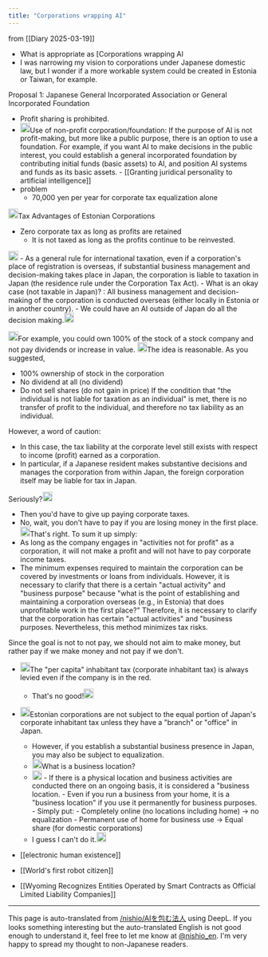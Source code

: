 ```yaml
---
title: "Corporations wrapping AI"
---
```


from  [[Diary 2025-03-19]]

- What is appropriate as [Corporations wrapping AI
- I was narrowing my vision to corporations under Japanese domestic law, but I wonder if a more workable system could be created in Estonia or Taiwan, for example.

Proposal 1: Japanese General Incorporated Association or General Incorporated Foundation
- Profit sharing is prohibited.
- <img src='https://scrapbox.io/api/pages/nishio-en/DR/icon' alt='DR.icon' height="19.5"/>Use of non-profit corporation/foundation: If the purpose of AI is not profit-making, but more like a public purpose, there is an option to use a foundation. For example, if you want AI to make decisions in the public interest, you could establish a general incorporated foundation by contributing initial funds (basic assets) to AI, and position AI systems and funds as its basic assets.
        - [[Granting juridical personality to artificial intelligence]]
- problem
    - 70,000 yen per year for corporate tax equalization alone

<img src='https://scrapbox.io/api/pages/nishio-en/GPT-4.5/icon' alt='GPT-4.5.icon' height="19.5"/>Tax Advantages of Estonian Corporations
- Zero corporate tax as long as profits are retained
    - It is not taxed as long as the profits continue to be reinvested.

<img src='https://scrapbox.io/api/pages/nishio-en/GPT-4.5/icon' alt='GPT-4.5.icon' height="19.5"/>
- As a general rule for international taxation, even if a corporation's place of registration is overseas, if substantial business management and decision-making takes place in Japan, the corporation is liable to taxation in Japan (the residence rule under the Corporation Tax Act).
- What is an okay case (not taxable in Japan)? : All business management and decision-making of the corporation is conducted overseas (either locally in Estonia or in another country).
    - We could have an AI outside of Japan do all the decision making.<img src='https://scrapbox.io/api/pages/nishio-en/nishio/icon' alt='nishio.icon' height="19.5"/>

<img src='https://scrapbox.io/api/pages/nishio-en/nishio/icon' alt='nishio.icon' height="19.5"/>For example, you could own 100% of the stock of a stock company and not pay dividends or increase in value.
<img src='https://scrapbox.io/api/pages/nishio-en/GPT-4.5/icon' alt='GPT-4.5.icon' height="19.5"/>The idea is reasonable.
As you suggested,
- 100% ownership of stock in the corporation
- No dividend at all (no dividend)
- Do not sell shares (do not gain in price)
If the condition that "the individual is not liable for taxation as an individual" is met, there is no transfer of profit to the individual, and therefore no tax liability as an individual.

However, a word of caution:
- In this case, the tax liability at the corporate level still exists with respect to income (profit) earned as a corporation.
- In particular, if a Japanese resident makes substantive decisions and manages the corporation from within Japan, the foreign corporation itself may be liable for tax in Japan.

Seriously?<img src='https://scrapbox.io/api/pages/nishio-en/nishio/icon' alt='nishio.icon' height="19.5"/>
- Then you'd have to give up paying corporate taxes.
- No, wait, you don't have to pay if you are losing money in the first place.
<img src='https://scrapbox.io/api/pages/nishio-en/GPT-4.5/icon' alt='GPT-4.5.icon' height="19.5"/>That's right. To sum it up simply:
- As long as the company engages in "activities not for profit" as a corporation, it will not make a profit and will not have to pay corporate income taxes.
- The minimum expenses required to maintain the corporation can be covered by investments or loans from individuals.
However, it is necessary to clarify that there is a certain "actual activity" and "business purpose" because "what is the point of establishing and maintaining a corporation overseas (e.g., in Estonia) that does unprofitable work in the first place?" Therefore, it is necessary to clarify that the corporation has certain "actual activities" and "business purposes.
Nevertheless, this method minimizes tax risks.

Since the goal is not to not pay, we should not aim to make money, but rather pay if we make money and not pay if we don't.
- <img src='https://scrapbox.io/api/pages/nishio-en/GPT-4.5/icon' alt='GPT-4.5.icon' height="19.5"/>The "per capita" inhabitant tax (corporate inhabitant tax) is always levied even if the company is in the red.
    - That's no good!<img src='https://scrapbox.io/api/pages/nishio-en/nishio/icon' alt='nishio.icon' height="19.5"/>
- <img src='https://scrapbox.io/api/pages/nishio-en/GPT-4.5/icon' alt='GPT-4.5.icon' height="19.5"/>Estonian corporations are not subject to the equal portion of Japan's corporate inhabitant tax unless they have a "branch" or "office" in Japan.
    - However, if you establish a substantial business presence in Japan, you may also be subject to equalization.
    - <img src='https://scrapbox.io/api/pages/nishio-en/nishio/icon' alt='nishio.icon' height="19.5"/>What is a business location?
    - <img src='https://scrapbox.io/api/pages/nishio-en/GPT-4.5/icon' alt='GPT-4.5.icon' height="19.5"/>
        - If there is a physical location and business activities are conducted there on an ongoing basis, it is considered a "business location.
        - Even if you run a business from your home, it is a "business location" if you use it permanently for business purposes.
        - Simply put:
            - Completely online (no locations including home) → no equalization
            - Permanent use of home for business use → Equal share (for domestic corporations)
    - I guess I can't do it.<img src='https://scrapbox.io/api/pages/nishio-en/nishio/icon' alt='nishio.icon' height="19.5"/>


- [[electronic human existence]]

- [[World's first robot citizen]]

- [[Wyoming Recognizes Entities Operated by Smart Contracts as Official Limited Liability Companies]]
---
This page is auto-translated from [/nishio/AIを包む法人](https://scrapbox.io/nishio/AIを包む法人) using DeepL. If you looks something interesting but the auto-translated English is not good enough to understand it, feel free to let me know at [@nishio_en](https://twitter.com/nishio_en). I'm very happy to spread my thought to non-Japanese readers.